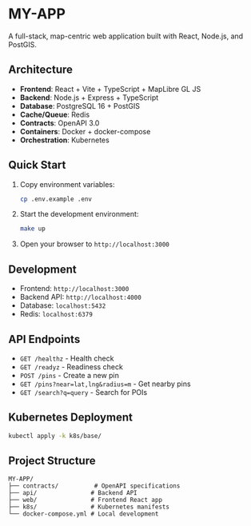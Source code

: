 # MY-APP

A full-stack, map-centric web application built with React, Node.js, and PostGIS.

## Architecture

- **Frontend**: React + Vite + TypeScript + MapLibre GL JS
- **Backend**: Node.js + Express + TypeScript
- **Database**: PostgreSQL 16 + PostGIS
- **Cache/Queue**: Redis
- **Contracts**: OpenAPI 3.0
- **Containers**: Docker + docker-compose
- **Orchestration**: Kubernetes

## Quick Start

1. Copy environment variables:
   ```bash
   cp .env.example .env
   ```

2. Start the development environment:
   ```bash
   make up
   ```

3. Open your browser to `http://localhost:3000`

## Development

- Frontend: `http://localhost:3000`
- Backend API: `http://localhost:4000`
- Database: `localhost:5432`
- Redis: `localhost:6379`

## API Endpoints

- `GET /healthz` - Health check
- `GET /readyz` - Readiness check
- `POST /pins` - Create a new pin
- `GET /pins?near=lat,lng&radius=m` - Get nearby pins
- `GET /search?q=query` - Search for POIs

## Kubernetes Deployment

```bash
kubectl apply -k k8s/base/
```

## Project Structure

```
MY-APP/
├── contracts/          # OpenAPI specifications
├── api/               # Backend API
├── web/               # Frontend React app
├── k8s/               # Kubernetes manifests
└── docker-compose.yml # Local development
```
